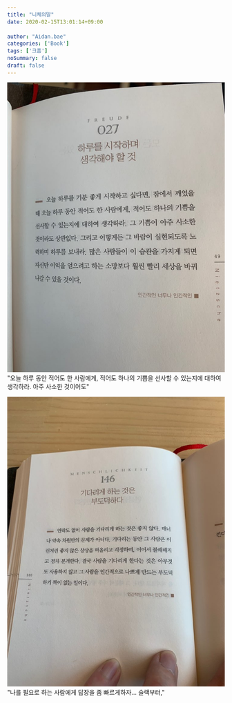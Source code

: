 ```yaml
---
title: "니체의말"
date: 2020-02-15T13:01:14+09:00

author: "Aidan.bae"
categories: ['Book']
tags: ['크흠']
noSummary: false
draft: false
---
```


![mind](ka.jpeg)
"오늘 하루 동안 적어도 한 사람에게, 적어도 하나의 기쁨을 선사할 수 있는지에 대하여 생각하라. 아주 사소한 것이어도"

![min](gi.jpeg)
"나를 필요로 하는 사람에게 답장을 좀 빠르게하자... 슬랙부터,"
